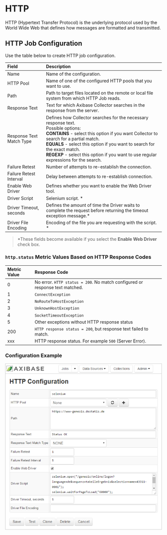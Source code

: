 # HTTP

HTTP (Hypertext Transfer Protocol) is the underlying protocol used by the World Wide Web that defines how messages are formatted and transmitted.

## HTTP Job Configuration

Use the table below to create HTTP job configuration.

| Field         | Description |
|:------------- |:-------------|
| Name     | Name of the configuration. |
| HTTP Pool |  Name of one of the configured HTTP pools that you want to use. |
| Path |   Path to target files located on the remote or local file system from which HTTP Job reads.  |
| Response Text |  Text for which Axibase Collector searches in the response from the server.   |
| Response Text Match Type |  Defines how Collector searches for the necessary response text. <br> Possible options: <br>  **CONTAINS** - select this option if you want Collector to search for a partial match. <br>  **EQUALS** - select this option if you want to search for the exact match. <br> **REGEXP** - select this option if you want to use regular expressions for the search. |
| Failure Retest |  Number of attempts to re-establish the connection.   |
| Failure Retest Interval |   Delay between attempts to re-establish connection.    |
| Enable Web Driver |  Defines whether you want to enable the Web Driver tool.  |
| Driver Script | Selenium script. *  |
| Driver Timeout, seconds |  Defines the amount of time the Driver waits to complete the request before returning the timeout exception message.*  |
| Driver File Encoding |  Encoding of the file you are requesting with the script. * |

> *These fields become available if you select the **Enable Web Driver** check box.

### <code>http.status</code> Metric Values Based on HTTP Response Codes

| Metric Value | Response Code |
|:------------- |:-------------|
| 0 | No error. `HTTP status = 200`. No match configured or response text matched. |
| 1 | `ConnectException` |
| 2 | `NoRouteToHostException` |
| 3 | `UnknownHostException` |
| 4 | `SocketTimeoutException` |
| 5 | Other exceptions without HTTP response status |
| 200 | `HTTP response status = 200`, but response text failed to match. |
| xxx | HTTP response status. For example `500` (Server Error). |

### Configuration Example

![HTTP Configuration](./images/httpconfiguration.png)
